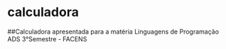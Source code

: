 # calculadora

##Calculadora apresentada para a matéria Linguagens de Programação
ADS 3°Semestre - FACENS
